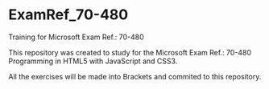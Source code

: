 # ExamRef_70-480
Training for Microsoft Exam Ref.: 70-480

This repository was created to study for the Microsoft Exam Ref.: 70-480 Programming in HTML5 with JavaScript and CSS3.

All the exercises will be made into Brackets and commited to this repository.
